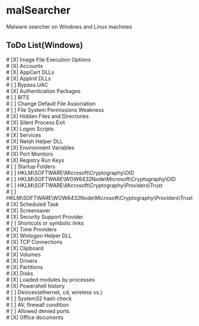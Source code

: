 # malSearcher
Malware searcher on Windows and Linux machines

## ToDo List(Windows)

\# [X] Image File Execution Options<br />
\# [X] Accounts<br />
\# [X] AppCert DLLs<br />
\# [X] AppInit DLLs<br />
\# [ ] Bypass UAC<br />
\# [X] Authentication Packages<br />
\# [ ] BITS <br />
\# [ ] Change Default File Association<br />
\# [ ] File System Permissions Weakness<br />
\# [X] Hidden Files and Directories<br />
\# [X] Silent Process Exit<br />
\# [X] Logon Scripts<br />
\# [X] Services<br />
\# [X] Netsh Helper DLL<br />
\# [X] Environment Variables<br />
\# [X] Port Monitors<br />
\# [X] Registry Run Keys<br />
\# [ ] Startup Folders<br />
\# [ ] HKLM\SOFTWARE\Microsoft\Cryptography\OID<br />
\# [ ] HKLM\SOFTWARE\WOW6432Node\Microsoft\Cryptography\OID<br />
\# [ ] HKLM\SOFTWARE\Microsoft\Cryptography\Providers\Trust<br />
\# [ ] HKLM\SOFTWARE\WOW6432Node\Microsoft\Cryptography\Providers\Trust<br />
\# [X] Scheduled Task<br />
\# [X] Screensaver<br />
\# [X] Security Support Provider<br />
\# [ ] Shortcuts or symbolic links<br />
\# [X] Time Providers<br />
\# [X] Winlogon Helper DLL<br />
\# [X] TCP Connections<br />
\# [X] Clipboard<br />
\# [X] Volumes<br />
\# [X] Drivers<br />
\# [X] Partitions<br />
\# [X] Disks<br />
\# [X] Loaded modules by processes<br />
\# [X] Powershell history<br />
\# [ ] Devices(ethernet, cd, wireless vs.)<br />
\# [ ] System32 hash check<br />
\# [ ] AV, firewall condition<br />
\# [ ] Allowed denied ports<br />
\# [X] Office documents<br />

